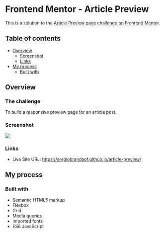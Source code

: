 # Frontend Mentor - Article Preview

This is a solution to the [Article Preview page challenge on Frontend Mentor](https://www.frontendmentor.io/learning-paths/javascript-fundamentals-oR7g6-mTZ-/steps/6692c33e85c99173347d38da/challenge/start).

## Table of contents

- [Overview](#overview)
  - [Screenshot](#screenshot)
  - [Links](#links)
- [My process](#my-process)
  - [Built with](#built-with)

## Overview

### The challenge

To build a responsive preview page for an article post.

### Screenshot

![](https://i.imgur.com/MaGT5PI.jpeg)

### Links

- Live Site URL: https://sergiobrandaof.github.io/article-preview/

## My process

### Built with

- Semantic HTML5 markup
- Flexbox
- Grid
- Media queries
- Imported fonts
- ES6 JavaScript

